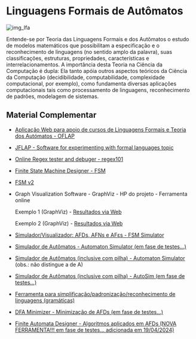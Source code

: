 
# Linguagens Formais de Autômatos

![img_lfa](https://github.com/hertonnn/UDESC_Ciencia_da_Computacao/blob/master/utils/img/img_lfa.jpg)

Entende-se por Teoria das Linguagens Formais e dos Autômatos o estudo de modelos
matemáticos que possibilitam a especificação e o reconhecimento de linguagens (no sentido
amplo da palavra), suas classificações, estruturas, propriedades, características e interrelacionamentos.
A importância desta Teoria na Ciência da Computação é dupla: Ela tanto apóia outros
aspectos teóricos da Ciência da Computação (decidibilidade, computabilidade, complexidade
computacional, por exemplo), como fundamenta diversas aplicações computacionais tais
como processamento de linguagens, reconhecimento de padrões, modelagem de sistemas. 

## Material Complementar

- [Aplicação Web para apoio de cursos de Linguagens Formais e Teoria dos Autómatos - OFLAP](http://ctp.di.fct.unl.pt/FACTOR/OFLAT/)

- [JFLAP - Software for experimenting with formal languages topic](https://www.jflap.org/jflaptmp/)

- [Online Regex tester and debuger - regex101](https://regex101.com)

- [Finite State Machine Designer - FSM](https://ricardofm.net/site/fsm-tool)

- [FSM v2](https://markusfeng.com/projects/graph/)

- Graph Visualization Software - GraphViz - HP do projeto - Ferramenta online

   Exemplo 1 (GraphViz) - [Resultados via Web](https://dreampuf.github.io/GraphvizOnline/#digraph%20finite_state_machine%20%7B%0A%20%20%20%20rankdir%3DLR%3B%0A%20%20%20%20size%3D%228%2C5%22%0A%0A%20%20%20%20node%20%5Bshape%20%3D%20doublecircle%5D%3B%20S%3B%0A%20%20%20%20node%20%5Bshape%20%3D%20point%5D%3B%20qi%0A%0A%20%20%20%20node%20%5Bshape%20%3D%20circle%5D%3B%0A%20%20%20%20qi%20-%3E%20S%3B%0A%20%20%20%20S%20%20-%3E%20q1%20%5B%20label%20%3D%20%22b%22%20color%3D%22red%3Ablue%22%5D%3B%0A%20%20%20%20S%20%20-%3E%20S%20%20%5B%20label%20%3D%20%22a%22%20%5D%3B%0A%20%20%20%20q1%20-%3E%20S%20%20%5B%20label%20%3D%20%22a%22%20%5D%3B%0A%20%20%20%20q1%20-%3E%20q2%20%5B%20label%20%3D%20%22b%22%20%5D%3B%0A%20%20%20%20q2%20-%3E%20S%20%5B%20label%20%3D%20%22a%22%20%5D%3B%0A%20%20%20%20q2%20-%3E%20q2%20%5B%20label%20%3D%20%22b%22%20%5D%3B%0A%7D)

  Exemplo 2 (GraphViz) - [Resultados via Web](https://dreampuf.github.io/GraphvizOnline/#digraph%20G%20%7B%0A%20%20rankdir%3DLR%0A%20%20subgraph%20finite_state_machine_AFN%20%7B%0A%20%20%20%20rankdir%3DLR%3B%0A%20%20%20%20size%3D%222.0%22%0A%0A%20%20%20%20node%20%5Bshape%20%3D%20circle%5D%3B%20q0%3B%0A%20%20%20%20node%20%5Bshape%20%3D%20none%5D%3B%20AFN%0A%20%20%20%20node%20%5Bshape%20%3D%20doublecircle%5D%3B%0A%20%20%20%20AFN%20-%3E%20q0%3B%0A%20%20%20%20q0%20%20-%3E%20q1%20%5B%20label%20%3D%20%22a%22%20color%3D%22red%22%20style%3Ddashed%5D%3B%0A%20%20%20%20q0%20%20-%3E%20q0%20%5B%20label%20%3D%20%22a%22%20color%3D%22red%22%20style%3Ddashed%5D%3B%0A%20%20%20%20q1%20-%3E%20q1%20%20%5B%20label%20%3D%20%22b%22%20%5D%3B%0A%20%20%7D%0A%0Asubgraph%20finite_state_machine_AFD%20%7B%0A%20%20%20%20rankdir%3DLR%3B%0A%20%20%20%20size%3D%222.8%22%0A%0A%20%20%20%20node%20%5Bshape%20%3D%20none%5D%3B%20AFD%0A%20%20%20%20node%20%5Bshape%20%3D%20circle%5D%3B%20qa%3B%0A%20%20%20%20node%20%5Bshape%20%3D%20doublecircle%5D%3B%20qb%3B%20qc%3B%0A%20%20%20%20AFD%20-%3E%20qa%3B%0A%20%20%20%20qa%20%20-%3E%20qb%20%5B%20label%20%3D%20%22a%22%20%20%5D%3B%0A%20%20%20%20qb%20%20-%3E%20qc%20%20%5B%20label%20%3D%20%22b%22%20%20%5D%3B%0A%20%20%20%20qb%20-%3E%20qb%20%20%5B%20label%20%3D%20%22a%22%20%5D%3B%0A%20%20%20%20qc%20-%3E%20qc%20%5B%20label%20%3D%20%22b%22%20%5D%3B%0A%20%20%7D%0A%7D)

- [Simulador/Visualizador: AFDs, AFNs e AFεs - FSM Simulator](http://ivanzuzak.info/noam/webapps/fsm_simulator/)

- [Simulador de Autômatos - Automaton Simulator (em fase de testes...)](https://web.cs.ucdavis.edu/~doty/automata/)

- [Simulador de Autômatos (inclusive com pilha) - Automaton Simulator](http://ricardofm.net/site/automaton-simulator-tool) (obs.: não distingue a de A)

- [Simulador de Autômatos (inclusive com pilha) - AutoSim (em fase de testes...)](http://www.cburch.com/proj/autosim/)

- [Ferramenta para simplificação/padronização/reconhecimento de linguagens (gramáticas)](https://ricardofm.net/site/cyk-tool)

- [DFA Minimizer - Minimização de AFDs (em fase de testes...)](https://aswaddev.github.io/dfa-minimizer/)

- [Finite Automata Designer - Algoritmos aplicados em AFDs (NOVA FERRAMENTA!!! em fase de testes... adicionada em 19/04/2024)](https://fa.akdev.ir/)


